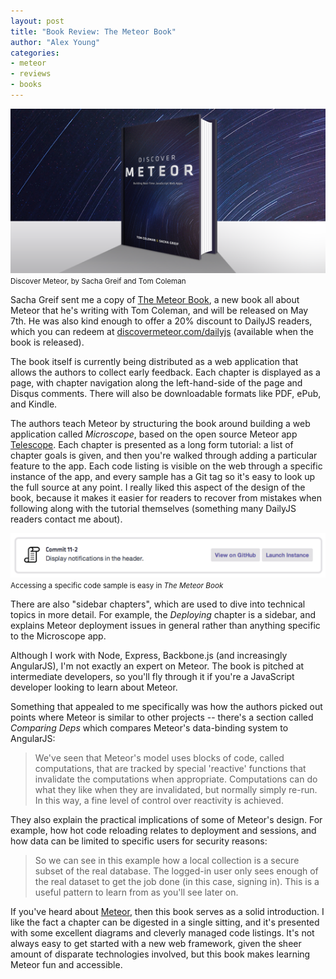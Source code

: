 ```yaml
---
layout: post
title: "Book Review: The Meteor Book"
author: "Alex Young"
categories: 
- meteor
- reviews
- books
---
```


<div class="image">
  <img src="/images/posts/discovermeteor.png" alt=""/>
  <small>Discover Meteor, by Sacha Greif and Tom Coleman</small>
</div>

Sacha Greif sent me a copy of [The Meteor Book](http://www.themeteorbook.com/), a new book all about Meteor that he's writing with Tom Coleman, and will be released on May 7th.  He was also kind enough to offer a 20% discount to DailyJS readers, which you can redeem at [discovermeteor.com/dailyjs](http://www.discovermeteor.com/dailyjs) (available when the book is released).

The book itself is currently being distributed as a web application that allows the authors to collect early feedback.  Each chapter is displayed as a page, with chapter navigation along the left-hand-side of the page and Disqus comments.  There will also be downloadable formats like PDF, ePub, and Kindle.

The authors teach Meteor by structuring the book around building a web application called _Microscope_, based on the open source Meteor app [Telescope](http://telesc.pe/).  Each chapter is presented as a long form tutorial: a list of chapter goals is given, and then you're walked through adding a particular feature to the app.  Each code listing is visible on the web through a specific instance of the app, and every sample has a Git tag so it's easy to look up the full source at any point.  I really liked this aspect of the design of the book, because it makes it easier for readers to recover from mistakes when following along with the tutorial themselves (something many DailyJS readers contact me about).

<div class="image">
  <img src="/images/posts/meteor-book-commit.png" alt=""/>
  <small>Accessing a specific code sample is easy in <em>The Meteor Book</em></small>
</div>

There are also "sidebar chapters", which are used to dive into technical topics in more detail.  For example, the _Deploying_ chapter is a sidebar, and explains Meteor deployment issues in general rather than anything specific to the Microscope app.

Although I work with Node, Express, Backbone.js (and increasingly AngularJS), I'm not exactly an expert on Meteor.  The book is pitched at intermediate developers, so you'll fly through it if you're a JavaScript developer looking to learn about Meteor.

Something that appealed to me specifically was how the authors picked out points where Meteor is similar to other projects --  there's a section called _Comparing Deps_ which compares Meteor's data-binding system to AngularJS:

> We've seen that Meteor's model uses blocks of code, called computations, that are tracked by special 'reactive' functions that invalidate the computations when appropriate. Computations can do what they like when they are invalidated, but normally simply re-run. In this way, a fine level of control over reactivity is achieved.

They also explain the practical implications of some of Meteor's design.  For example, how hot code reloading relates to deployment and sessions, and how data can be limited to specific users for security reasons:

> So we can see in this example how a local collection is a secure subset of the real database. The logged-in user only sees enough of the real dataset to get the job done (in this case, signing in). This is a useful pattern to learn from as you'll see later on.

If you've heard about [Meteor](http://meteor.com/), then this book serves as a solid introduction.  I like the fact a chapter can be digested in a single sitting, and it's presented with some excellent diagrams and cleverly managed code listings.  It's not always easy to get started with a new web framework, given the sheer amount of disparate technologies involved, but this book makes learning Meteor fun and accessible.

